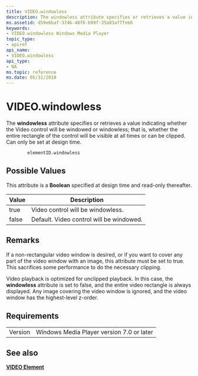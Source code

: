 ```yaml
---
title: VIDEO.windowless
description: The windowless attribute specifies or retrieves a value indicating whether the Video control will be windowed or windowless; that is, whether the entire rectangle of the control will be visible at all times or can be clipped.
ms.assetid: d59e6baf-374b-48f6-b99f-35a83af7feb6
keywords:
- VIDEO.windowless Windows Media Player
topic_type:
- apiref
api_name:
- VIDEO.windowless
api_type:
- NA
ms.topic: reference
ms.date: 05/31/2018
---
```


# VIDEO.windowless

The **windowless** attribute specifies or retrieves a value indicating whether the Video control will be windowed or windowless; that is, whether the entire rectangle of the control will be visible at all times or can be clipped. Can only be set at design time.

``` syntax
        elementID.windowless
```

## Possible Values

This attribute is a **Boolean** specified at design time and read-only thereafter.



| Value | Description                              |
|-------|------------------------------------------|
| true  | Video control will be windowless.        |
| false | Default. Video control will be windowed. |



 

## Remarks

If a non-rectangular video window is desired, or if you want to cover any part of the video window with an image, this attribute must be set to true. This sacrifices some performance to do the necessary clipping.

Video playback is optimized for unclipped playback. In this case, the **windowless** attribute is set to false, and the entire video rectangle is always displayed. Any image covering the video window is ignored, and the video window has the highest-level z-order.

## Requirements



|                    |                                                      |
|--------------------|------------------------------------------------------|
| Version<br/> | Windows Media Player version 7.0 or later<br/> |



## See also

<dl> <dt>

[**VIDEO Element**](video-element.md)
</dt> </dl>

 

 





